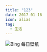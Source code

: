 ```yaml
---
title: "123"
date: 2017-01-16
icon: alias
tag:
  - 生活
---
```


![Bing 每日壁纸](https://file.mo7.cc/api/public/bz?idx=1)
